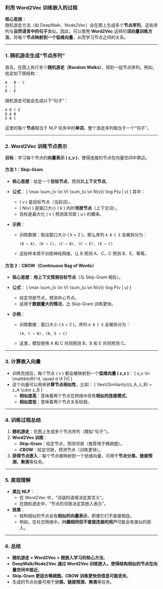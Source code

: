 ### **利用 Word2Vec 训练嵌入的过程**  

**核心思想**：  
随机游走方法（如 DeepWalk、Node2Vec）会在图上生成多个**节点序列**，这些序列与**自然语言中的句子**类似。因此，可以使用 **Word2Vec** 这样的**词向量训练方法**，将每个**节点映射到一个低维向量**，从而学习节点之间的关系。  

---

### **1. 随机游走生成“节点序列”**
首先，在图上执行多个**随机游走（Random Walks）**，得到一组节点序列。例如，给定如下图结构：
```
A - B - C
|   |
D - E
```
随机游走可能会生成以下“句子”：
```
A B C E
D A B
E B C
```
这里的每个**节点**相当于 NLP 任务中的**单词**，整个游走序列相当于一个“句子”。

---

### **2. Word2Vec 训练节点表示**
**目标**：学习每个节点的**向量表示 \( z_v \)**，使得连接的节点在向量空间中靠近。

#### **方法 1：Skip-Gram**
- **核心思想**：给定一个**目标节点**，预测其**上下文节点**。  
- **公式**：
  \[
  \max \sum_{v \in V} \sum_{u \in N(v)} \log P(u | v)
  \]
  其中：
  - \( v \) 是目标节点（当前词）。
  - \( N(v) \) 是窗口大小 \( k \) 内的**邻居节点**（上下文词）。
  - 目标是最大化 \( v \) 预测其邻居 \( u \) 的概率。  

- **示例**：
  - 训练数据：假设窗口大小 \( k = 2 \)，那么序列 `A B C E` 会被拆分为：
    ```
    (B → A), (B → C), (C → B), (C → E), (E → C)
    ```
  - 这些样本用于训练神经网络，让 B 预测 A、C，C 预测 B、E，等等。

#### **方法 2：CBOW（Continuous Bag of Words）**
- **核心思想**：**用上下文预测目标节点**（与 Skip-Gram 相反）。  
- **公式**：
  \[
  \max \sum_{v \in V} \sum_{u \in N(v)} \log P(v | u)
  \]
  - 给定邻居节点，预测中心节点。  
  - 适用于**数据量大的情况**，比 Skip-Gram 训练更快。

- **示例**：
  - 训练数据：窗口大小 \( k = 2 \)，序列 `A B C E` 会被拆分为：
    ```
    (A, C → B), (B, E → C)
    ```
  - 这里，模型使用 A 和 C 共同预测 B，B 和 E 共同预测 C。

---

### **3. 计算嵌入向量**
- 训练完成后，每个节点 \( v \) 都会被映射到一个**低维向量 \( z_v \)**：
  \[
  z_v \in \mathbb{R}^d, \quad d \ll |V|
  \]
- 这个向量可以用来**计算节点相似性**，比如：
  \[
  \text{Similarity}(z_A, z_B) = z_A \cdot z_B
  \]
  - **相似度高**：意味着两个节点在网络中具有**相似的连接模式**。  
  - **相似度低**：意味着两个节点关系较弱。

---

### **4. 训练过程总结**
1. **随机游走**：在图上生成多个节点序列（模拟“句子”）。
2. **Word2Vec 训练**：
   - **Skip-Gram**：给定节点，预测邻居（推荐用于稀疏图）。
   - **CBOW**：给定邻居，预测节点（训练更快）。
3. **获得节点嵌入**：每个节点被映射到一个低维向量，可用于**节点分类、链接预测、聚类**等任务。

---

### **5. 直观理解**
- **类比 NLP**：  
  - 在 Word2Vec 中，“词语的语境决定其含义”。
  - 在随机游走中，“节点的邻居决定其嵌入表示”。
- **效果**：
  - 结构相似的节点会有**相似的向量表示**，即便它们不直接相连。
  - 例如，在社交网络中，**兴趣相同但不直接连接的用户**可能会有类似的嵌入。  

---

### **6. 总结**
- **随机游走 + Word2Vec = 图嵌入学习的核心方法**。  
- **DeepWalk/Node2Vec 通过 Word2Vec 训练嵌入，使得结构相似的节点在向量空间中接近**。  
- **Skip-Gram 更适合稀疏图，CBOW 训练更快但信息可能丢失**。  
- 生成的节点向量可用于**分类、链接预测、聚类**等任务。